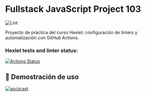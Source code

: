 # Fullstack JavaScript Project 103

![Lint](https://github.com/jose-lop/fullstack-javascript-project-103/actions/workflows/lint.yml/badge.svg)

Proyecto de práctica del curso Hexlet: configuración de linters y automatización con GitHub Actions.


### Hexlet tests and linter status:
[![Actions Status](https://github.com/jose-lop/fullstack-javascript-project-103/actions/workflows/hexlet-check.yml/badge.svg)](https://github.com/jose-lop/fullstack-javascript-project-103/actions)

## 🎥 Demostración de uso

[![asciicast](https://asciinema.org/a/cXb6ehFK0R3F26ADW3GEYVkRG.svg)](https://asciinema.org/a/cXb6ehFK0R3F26ADW3GEYVkRG)
